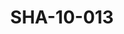 ---
pid: SHA-10-013
title: SHA-10-013
language: en
collection: Sharhabil Ahmed
original_label: 
rights: Sharhabil Ahmed
location_of_original: Sharhabil Ahmed
photographer_or_studio: 
scanned_from: photograph 8.7 by 12.5
_date: 1980s
location: Khartoum
description: Sharhabil Ahmed and his band including Zakia Abu Gasim Abdullah 'Ali
  Yagoub Kamil Hussain and Hamid Osman
additional_notes: 
permission_display: 'yes'
on_server: 'no'
on_website: 'no'
permalink: /archive/en/sha-10-013.html
layout: photo-page
---